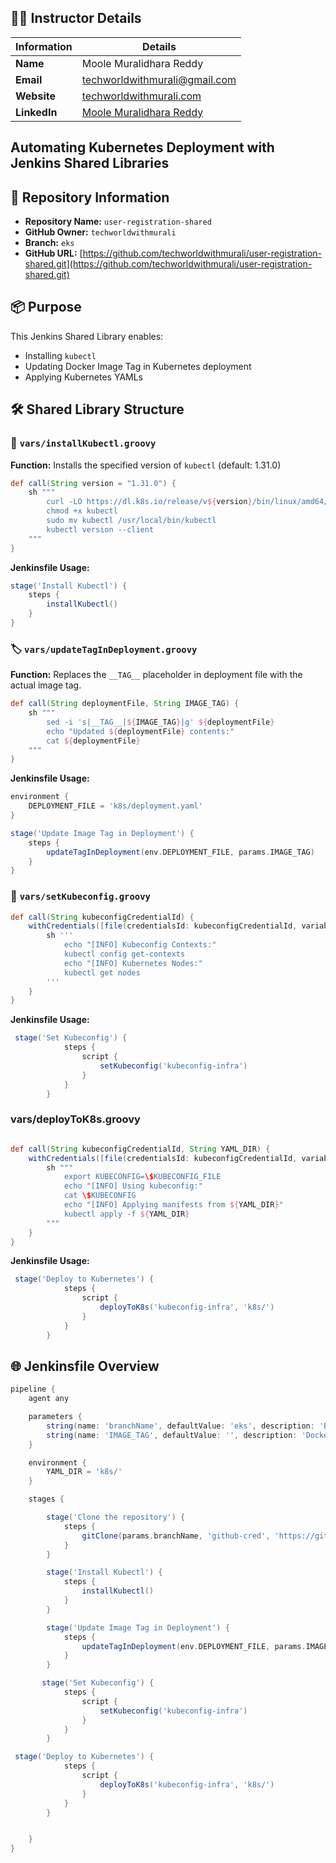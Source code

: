 ## 👨‍🏫 Instructor Details

| Information  | Details                                                                        |
| ------------ | ------------------------------------------------------------------------------ |
| **Name**     | Moole Muralidhara Reddy                                                        |
| **Email**    | [techworldwithmurali@gmail.com](mailto:techworldwithmurali@gmail.com)          |
| **Website**  | [techworldwithmurali.com](https://www.techworldwithmurali.com)                 |
| **LinkedIn** | [Moole Muralidhara Reddy](https://www.linkedin.com/in/moole-muralidhara-reddy) |

## **Automating Kubernetes Deployment with Jenkins Shared Libraries** 

## 📁 Repository Information

* **Repository Name:** `user-registration-shared`
* **GitHub Owner:** `techworldwithmurali`
* **Branch:** `eks`
* **GitHub URL:** [https://github.com/techworldwithmurali/user-registration-shared.git](https://github.com/techworldwithmurali/user-registration-shared.git)

## 📦 Purpose

This Jenkins Shared Library enables:

* Installing `kubectl`
* Updating Docker Image Tag in Kubernetes deployment
* Applying Kubernetes YAMLs

## 🛠️ Shared Library Structure

### 🔧 `vars/installKubectl.groovy`

**Function:** Installs the specified version of `kubectl` (default: 1.31.0)

```groovy
def call(String version = "1.31.0") {
    sh """
        curl -LO https://dl.k8s.io/release/v${version}/bin/linux/amd64/kubectl
        chmod +x kubectl
        sudo mv kubectl /usr/local/bin/kubectl
        kubectl version --client
    """
}
```

**Jenkinsfile Usage:**

```groovy
stage('Install Kubectl') {
    steps {
        installKubectl()
    }
}
```

### 🏷️ `vars/updateTagInDeployment.groovy`

**Function:** Replaces the `__TAG__` placeholder in deployment file with the actual image tag.

```groovy
def call(String deploymentFile, String IMAGE_TAG) {
    sh """
        sed -i 's|__TAG__|${IMAGE_TAG}|g' ${deploymentFile}
        echo "Updated ${deploymentFile} contents:"
        cat ${deploymentFile}
    """
}
```

**Jenkinsfile Usage:**

```groovy
environment {
    DEPLOYMENT_FILE = 'k8s/deployment.yaml'
}

stage('Update Image Tag in Deployment') {
    steps {
        updateTagInDeployment(env.DEPLOYMENT_FILE, params.IMAGE_TAG)
    }
}
```

### 📜 `vars/setKubeconfig.groovy`

```groovy
def call(String kubeconfigCredentialId) {
    withCredentials([file(credentialsId: kubeconfigCredentialId, variable: 'KUBECONFIG')]) {
        sh '''
            echo "[INFO] Kubeconfig Contexts:"
            kubectl config get-contexts
            echo "[INFO] Kubernetes Nodes:"
            kubectl get nodes
        '''
    }
}

```

**Jenkinsfile Usage:**

```groovy
 stage('Set Kubeconfig') {
            steps {
                script {
                    setKubeconfig('kubeconfig-infra')
                }
            }
        }
```

### vars/deployToK8s.groovy
```groovy

def call(String kubeconfigCredentialId, String YAML_DIR) {
    withCredentials([file(credentialsId: kubeconfigCredentialId, variable: 'KUBECONFIG_FILE')]) {
        sh """
            export KUBECONFIG=\$KUBECONFIG_FILE
            echo "[INFO] Using kubeconfig:"
            cat \$KUBECONFIG
            echo "[INFO] Applying manifests from ${YAML_DIR}"
            kubectl apply -f ${YAML_DIR}
        """
    }
}

```
**Jenkinsfile Usage:**
```groovy
 stage('Deploy to Kubernetes') {
            steps {
                script {
                    deployToK8s('kubeconfig-infra', 'k8s/')
                }
            }
        }

```

## 🌐 Jenkinsfile Overview

```groovy
pipeline {
    agent any

    parameters {
        string(name: 'branchName', defaultValue: 'eks', description: 'Branch name to clone')
        string(name: 'IMAGE_TAG', defaultValue: '', description: 'Docker image tag to update in the deployment YAML')
    }

    environment {
        YAML_DIR = 'k8s/'
    }

    stages {

        stage('Clone the repository') {
            steps {
                gitClone(params.branchName, 'github-cred', 'https://github.com/techworldwithmurali/user-registration-shared.git')
            }
        }

        stage('Install Kubectl') {
            steps {
                installKubectl()
            }
        }

        stage('Update Image Tag in Deployment') {
            steps {
                updateTagInDeployment(env.DEPLOYMENT_FILE, params.IMAGE_TAG)
            }
        }

       stage('Set Kubeconfig') {
            steps {
                script {
                    setKubeconfig('kubeconfig-infra')
                }
            }
        }

 stage('Deploy to Kubernetes') {
            steps {
                script {
                    deployToK8s('kubeconfig-infra', 'k8s/')
                }
            }
        }


    }
}
```
